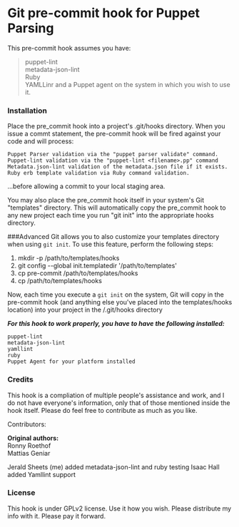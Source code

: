 # Git pre-commit hook for Puppet Parsing

This pre-commit hook assumes you have:

> puppet-lint<br>
> metadata-json-lint<br>
> Ruby<br>
> YAMLLinr
> and a Puppet agent on the system in which you wish to use it.<br>

### Installation

Place the pre_commit hook into a project's .git/hooks directory.  When you issue a commt statement, the pre-commit hook will be fired against your code and will process:

	Puppet Parser validation via the "puppet parser validate" command.
	Puppet-lint validation via the "puppet-lint <filename>.pp" command
	Metadata.json-lint validation of the metadata.json file if it exists.
	Ruby erb template validation via Ruby command validation.

...before allowing a commit to your local staging area.

You may also place the pre_commit hook itself in your system's Git "templates" directory.  This will automatically copy the pre_commit hook to any new project each time you run "git init" into the appropriate hooks directory.

###Advanced
Git allows you to also customize your templates directory when using `git init`.  To use this feature, perform the following steps:

1. mkdir -p /path/to/templates/hooks
2. git config --global init.templatedir '/path/to/templates'
3. cp pre-commit /path/to/templates/hooks
4. cp <any other hooks> /path/to/templates/hooks

Now, each time you execute a `git init` on the system, Git will copy in the pre-commit hook (and anything else you've placed into the templates/hooks location) into your project in the <project>/.git/hooks directory

***For this hook to work properly, you have to have the following installed:***

	puppet-lint
	metadata-json-lint
	yamllint
	ruby
	Puppet Agent for your platform installed

### Credits

This hook is a compliation of multiple people's assistance and work, and I do not have everyone's information, only that of those mentioned inside the hook itself.  Please do feel free to contribute as much as you like.

Contributors:

**Original authors:**<br>
Ronny Roethof<br>
Mattias Geniar

Jerald Sheets (me) added metadata-json-lint and ruby testing
Isaac Hall added Yamllint support

### License
This hook is under GPLv2 license.  Use it how you wish. Please distribute my info with it.  Please pay it forward.